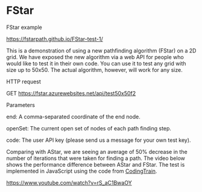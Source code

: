 # FStar

FStar example

https://fstarpath.github.io/FStar-test-1/

This is a demonstration of using a new pathfinding algorithm (FStar) on a 2D grid. We have exposed the new algorithm via a web API for people who would like to test it in their own code. You can use it to test any grid with size up to 50x50. The actual algorithm, however, will work for any size.


HTTP request

GET https://fstar.azurewebsites.net/api/test50x50f2

Parameters

end: A comma-separated coordinate of the end node.

openSet: The current open set of nodes of each path finding step.

code: The user API key (please send us a message for your own test key).







Comparing with AStar, we are seeing an average of 50% decrease in the number of iterations that were taken for finding a path. The video below shows the performance difference between AStar and FStar. The test is implemented in JavaScript using the code from <a href="https://github.com/CodingTrain/AStar"> CodingTrain</a>.

https://www.youtube.com/watch?v=rS_aC1BwaOY





